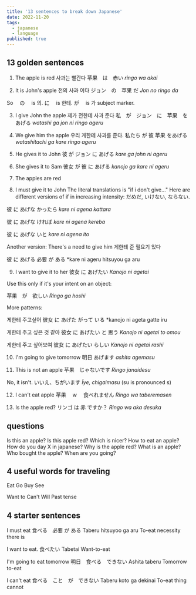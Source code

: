 ```yaml
---
title: '13 sentences to break down Japanese'
date: 2022-11-20
tags:
  - japanese
  - language
published: true
---
```


## 13 golden sentences

1. The apple is red
   사과는 빨간다
   苹果　は　赤い
   _ringo wa akai_

2. It is John's apple
   전의 사과 이다
   ジョン　の　苹果 だ
   _Jon no ringo da_

So 　の　 is 의.
に　 is 한테.
が　 is 가 subject marker.

3. I give John the apple
   제가 전한데 사과 준다
   私　が　ジョン　に　苹果　をあげる
   _watashi ga jon ni ringo ageru_

4. We give him the apple
   우리 게한테 사과를 준다.
   私たち が 彼 苹果 をあげる
   _watashitachi ga kare ringo ageru_

5. He gives it to John
   彼 が ジョン に あげる
   _kare ga john ni ageru_

6. She gives it to Sam
   彼女 が 彼 に あげる
   _kanojo ga kare ni ageru_

7. The apples are red
8. I must give it to John
   The literal translations is "if i don't give..." Here are different versions of if in increasing intensity: だめだ, いけない, ならない.

彼 に あげな かったら
_kare ni agena kattara_

彼 に あげな ければ
_kare ni agena kereba_

彼 に あげな いと
_kare ni agena ito_

Another version:
There's a need to give him
게한테 준 필요기 있다

彼 に あげる 必要 が ある
\*kare ni ageru hitsuyou ga aru

9. I want to give it to her
   彼女 に あげたい
   _Kanojo ni agetai_

Use this only if it's your intent on an object:

苹果　が　欲しい
_Ringo ga hoshi_

More patterns:

게한테 주고싶어
彼女 に あげた がって いる
\*kanojo ni ageta gatte iru

게한테 주고 싶은 것 같아
彼女 に あげたい と 思う
_Kanojo ni agetai to omou_

게한테 주고 싶어보여
彼女 に あげたい らしい
_Kanojo ni agetai rashi_

10. I'm going to give tomorrow
    明日 あげます
    _ashita agemasu_

11. This is not an apple
    苹果　じゃないです
    _Ringo janaidesu_

No, it isn't.
いいえ、ちがいます
_Īye, chigaimasu_ (su is pronounced s)

12. I can't eat apple
    苹果　 w 　食べれません
    _Ringo wa taberemasen_

13. Is the apple red?
    リンゴ は 赤 ですか？
    _Ringo wa aka desuka_

## questions

Is this an apple?
Is this apple red?
Which is nicer?
How to eat an apple?
How do you day X in japanese?
Why is the apple red?
What is an apple?
Who bought the apple?
When are you going?

## 4 useful words for traveling

Eat
Go
Buy
See

Want to
Can't
Will
Past tense

## 4 starter sentences

I must eat
食べる　必要 が ある
Taberu hitsuyoo ga aru
To-eat necessity there is

I want to eat.
食べたい
Tabetai
Want-to-eat

I'm going to eat tomorrow
明日　食べる　できない
Ashita taberu
Tomorrow to-eat

I can't eat
食べる　こと　が　できない
Taberu koto ga dekinai
To-eat thing cannot
